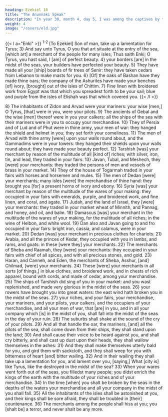 ```yaml
---
heading: Ezekiel 18
title: "The Anunnaki Speak"
description: "In year 30, month 4, day 5, I was among the captives by the river of Chebar"
weight: 4
image: "/covers/old.jpg"
---
```



{{< l a="Enki" >}}
<sup>1-2</sup> [To Ezekiel] Son of man, take up a lamentation
for Tyrus; 3} And say unto Tyrus, O you that art
situate at the entry of the sea, [which art] a merchant of the
people for many isles, Thus saith Enki; O Tyrus,
you hast said, I [am] of perfect beauty. 4} your borders
[are] in the midst of the seas, your builders have perfected your
beauty. 5} They have made all your [ship] boards of fir
trees of Senir: they have taken cedars from Lebanon to
make masts for you. 6} [Of] the oaks of Bashan have
they made thine oars; the company of the Ashurites have
made your benches [of] ivory, [brought] out of the isles of
Chittim. 7} Fine linen with broidered work from Egypt
was that which you spreadest forth to be your sail; blue and
purple from the isles of Elishah was that which covered
you. 
{{< /l >}}

8} The inhabitants of Zidon and Arvad were your
mariners: your wise [men,] O Tyrus, [that] were in you, were
your pilots. 9} The ancients of Gebal and the wise [men]
thereof were in you your calkers: all the ships of the sea with
their mariners were in you to occupy your merchandise.
10} They of Persia and of Lud and of Phut were in
thine army, your men of war: they hanged the shield and
helmet in you; they set forth your comeliness. 11} The
men of Arvad with thine army [were] upon your walls round
about, and the Gammadims were in your towers: they hanged
their shields upon your walls round about; they have made
your beauty perfect. 12} Tarshish [was] your merchant by
reason of the multitude of all [kind of] riches; with silver,
iron, tin, and lead, they traded in your fairs. 13} Javan,
Tubal, and Meshech, they [were] your merchants: they traded
the persons of men and vessels of brass in your market.
14} They of the house of Togarmah traded in your fairs
with horses and horsemen and mules. 15} The men of Dedan [were] your merchants; many isles [were] the
merchandise of thine hand: they brought you [for] a present
horns of ivory and ebony. 16} Syria [was] your merchant
by reason of the multitude of the wares of your making: they
occupied in your fairs with emeralds, purple, and broidered
work, and fine linen, and coral, and agate. 17} Judah,
and the land of Israel, they [were] your merchants: they
traded in your market wheat of Minnith, and Pannag, and
honey, and oil, and balm. 18} Damascus [was] your
merchant in the multitude of the wares of your making, for
the multitude of all riches; in the wine of Helbon, and white
wool. 19} Dan also and Javan going to and fro
occupied in your fairs: bright iron, cassia, and calamus, were
in your market. 20} Dedan [was] your merchant in
precious clothes for chariots. 21} Arabia, and all the
princes of Kedar, they occupied with you in lambs, and
rams, and goats: in these [were they] your merchants.
22} The merchants of Sheba and Raamah, they [were]
your merchants: they occupied in your fairs with chief of all
spices, and with all precious stones, and gold. 23}
Haran, and Canneh, and Eden, the merchants of Sheba,
Asshur, [and] Chilmad, [were] your merchants. 24}
These [were] your merchants in all sorts [of things,] in blue
clothes, and broidered work, and in chests of rich apparel,
bound with cords, and made of cedar, among your
merchandise. 25} The ships of Tarshish did sing of you
in your market: and you wast replenished, and made very
glorious in the midst of the seas. 26} your rowers have
brought you into great waters: the east wind hath broken
you in the midst of the seas. 27} your riches, and your
fairs, your merchandise, your mariners, and your pilots, your
calkers, and the occupiers of your merchandise, and all your
men of war, that [are] in you, and in all your company which
[is] in the midst of you, shall fall into the midst of the seas
in the day of your ruin. 28} The suburbs shall shake at
the sound of the cry of your pilots. 29} And all that
handle the oar, the mariners, [and] all the pilots of the sea,
shall come down from their ships, they shall stand upon the
land; 30} And shall cause their voice to be heard
against you, and shall cry bitterly, and shall cast up dust
upon their heads, they shall wallow themselves in the ashes:
31} And they shall make themselves utterly bald for
you, and gird them with sackcloth, and they shall weep for
you with bitterness of heart [and] bitter wailing. 32}
And in their wailing they shall take up a lamentation for
you, and lament over you, [saying,] What [city is] like
Tyrus, like the destroyed in the midst of the sea? 33}
When your wares went forth out of the seas, you filledst
many people; you didst enrich the kings of the earth with
the multitude of your riches and of your merchandise. 34}
In the time [when] you shalt be broken by the seas in the
depths of the waters your merchandise and all your company
in the midst of you shall fall. 35} All the inhabitants of
the isles shall be astonished at you, and their kings shall be
sore afraid, they shall be troubled in [their] countenance.
36} The merchants among the people shall hiss at you;
you [shalt be] a terror, and never shalt be any more.
